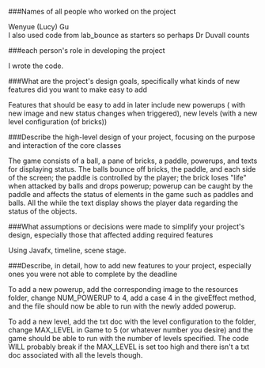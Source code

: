 ###Names of all people who worked on the project  

Wenyue (Lucy) Gu  
I also used code from lab_bounce as starters so perhaps Dr Duvall counts 

###each person's role in developing the project  

I wrote the code.

###What are the project's design goals, specifically what kinds of new features did you want to make easy to add  

Features that should be easy to add in later include new powerups (
with new image and new status changes when triggered), new levels (with
a new level configuration (of bricks))


###Describe the high-level design of your project, focusing on the purpose and interaction of the core classes  

The game consists of a ball, a pane of bricks, a paddle, powerups, and texts for displaying status. 
The balls bounce off bricks, the paddle, and each side of the screen; the paddle is controlled by the 
player; the brick loses "life" when attacked by balls and drops powerup; powerup can be caught by 
the paddle and affects the status of elements in the game such as paddles and balls. All the while the 
text display shows the player data regarding the status of the objects.

###What assumptions or decisions were made to simplify your project's design, especially those that affected adding required features  

Using Javafx, timeline, scene stage.


###Describe, in detail, how to add new features to your project, especially ones you were not able to complete by the deadline  

To add a new powerup, add the corresponding image to the resources folder, change NUM_POWERUP to 4, add a case 4 in the 
giveEffect method, and the file should now be able to run with the newly added powerup.  

To add a new level, add the txt doc with the level configuration to the folder, change MAX_LEVEL in Game to 5 
(or whatever number you desire) and the game should be able to run with the number of levels specified. The 
code WILL probably break if the MAX_LEVEL is set too high and there isn't a txt doc associated with all the levels though.